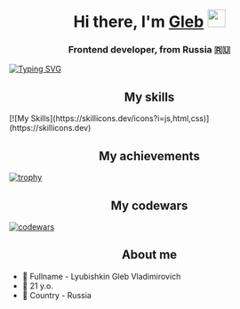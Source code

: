 <h1 align="center">Hi there, I'm <a href="https://github.com/LumbagoG" target="_blank">Gleb</a> 
<img src="https://github.com/blackcater/blackcater/raw/main/images/Hi.gif" height="32"/></h1>
<h3 align="center">Frontend developer, from Russia 🇷🇺</h3>

[![Typing SVG](https://readme-typing-svg.herokuapp.com?color=%2336BCF7&lines=I+like+JavaScript)](https://git.io/typing-svg)

<h2 align="center">My skills</h2>
[![My Skills](https://skillicons.dev/icons?i=js,html,css)](https://skillicons.dev)

<h2 align="center">My achievements</h2>

[![trophy](https://github-profile-trophy.vercel.app/?username=LumbagoG)](https://github.com/LumbagoG)

<h2 align="center">My codewars</h2>

[![codewars](https://www.codewars.com/users/Lumbago/badges/large)](https://www.codewars.com/users/Lumbago)

<h2 align="center">About me</h2>

- 👀 Fullname - Lyubishkin Gleb Vladimirovich
- 🌱 21 y.o.
- 💞️ Country - Russia


<!---
LumbagoG/LumbagoG is a ✨ special ✨ repository because its `README.md` (this file) appears on your GitHub profile.
You can click the Preview link to take a look at your changes.
--->
